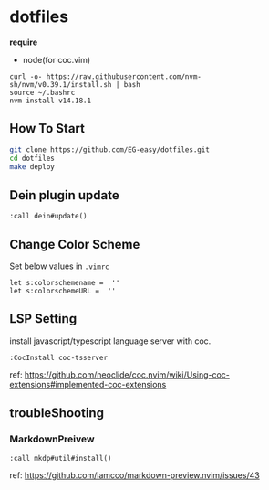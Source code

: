 # dotfiles

**require**
- node(for coc.vim)

```
curl -o- https://raw.githubusercontent.com/nvm-sh/nvm/v0.39.1/install.sh | bash
source ~/.bashrc
nvm install v14.18.1
```

## How To Start

```sh
git clone https://github.com/EG-easy/dotfiles.git
cd dotfiles
make deploy
```

## Dein plugin update
```vim
:call dein#update()
```

## Change Color Scheme
Set below values in `.vimrc`

```vim
let s:colorschemename =  ''
let s:colorschemeURL =  ''
```

## LSP Setting
install javascript/typescript language server with coc.
```
:CocInstall coc-tsserver
```

ref: https://github.com/neoclide/coc.nvim/wiki/Using-coc-extensions#implemented-coc-extensions

## troubleShooting

### MarkdownPreivew
```vim
:call mkdp#util#install()
```
ref: https://github.com/iamcco/markdown-preview.nvim/issues/43

